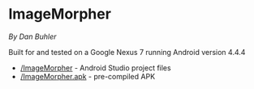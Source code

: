 # ImageMorpher
*By Dan Buhler*

Built for and tested on a Google Nexus 7 running Android version 4.4.4

* [/ImageMorpher](/ImageMorpher) - Android Studio project files
* [/ImageMorpher.apk](/ImageMorpher.apk) - pre-compiled APK
